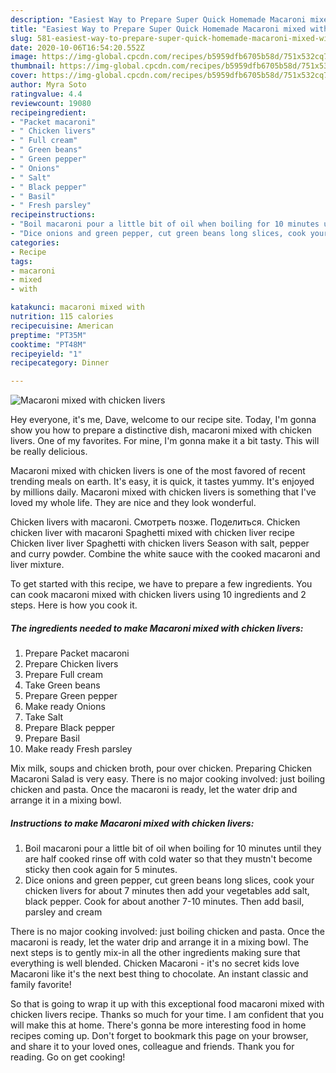 ```yaml
---
description: "Easiest Way to Prepare Super Quick Homemade Macaroni mixed with chicken livers"
title: "Easiest Way to Prepare Super Quick Homemade Macaroni mixed with chicken livers"
slug: 581-easiest-way-to-prepare-super-quick-homemade-macaroni-mixed-with-chicken-livers
date: 2020-10-06T16:54:20.552Z
image: https://img-global.cpcdn.com/recipes/b5959dfb6705b58d/751x532cq70/macaroni-mixed-with-chicken-livers-recipe-main-photo.jpg
thumbnail: https://img-global.cpcdn.com/recipes/b5959dfb6705b58d/751x532cq70/macaroni-mixed-with-chicken-livers-recipe-main-photo.jpg
cover: https://img-global.cpcdn.com/recipes/b5959dfb6705b58d/751x532cq70/macaroni-mixed-with-chicken-livers-recipe-main-photo.jpg
author: Myra Soto
ratingvalue: 4.4
reviewcount: 19080
recipeingredient:
- "Packet macaroni"
- " Chicken livers"
- " Full cream"
- " Green beans"
- " Green pepper"
- " Onions"
- " Salt"
- " Black pepper"
- " Basil"
- " Fresh parsley"
recipeinstructions:
- "Boil macaroni pour a little bit of oil when boiling for 10 minutes until they are half cooked rinse off with cold water so that they mustn&#39;t become sticky then cook again for 5 minutes."
- "Dice onions and green pepper, cut green beans long slices, cook your chicken livers for about 7 minutes then add your vegetables add salt, black pepper. Cook for about another 7-10 minutes. Then add basil, parsley and cream"
categories:
- Recipe
tags:
- macaroni
- mixed
- with

katakunci: macaroni mixed with 
nutrition: 115 calories
recipecuisine: American
preptime: "PT35M"
cooktime: "PT48M"
recipeyield: "1"
recipecategory: Dinner

---
```



![Macaroni mixed with chicken livers](https://img-global.cpcdn.com/recipes/b5959dfb6705b58d/751x532cq70/macaroni-mixed-with-chicken-livers-recipe-main-photo.jpg)

Hey everyone, it's me, Dave, welcome to our recipe site. Today, I'm gonna show you how to prepare a distinctive dish, macaroni mixed with chicken livers. One of my favorites. For mine, I'm gonna make it a bit tasty. This will be really delicious.

Macaroni mixed with chicken livers is one of the most favored of recent trending meals on earth. It's easy, it is quick, it tastes yummy. It's enjoyed by millions daily. Macaroni mixed with chicken livers is something that I've loved my whole life. They are nice and they look wonderful.

Chicken livers with macaroni. Смотреть позже. Поделиться. Chicken chicken liver with macaroni Spaghetti mixed with chicken liver recipe Chicken liver liver Spaghetti with chicken livers Season with salt, pepper and curry powder. Combine the white sauce with the cooked macaroni and liver mixture.


To get started with this recipe, we have to prepare a few ingredients. You can cook macaroni mixed with chicken livers using 10 ingredients and 2 steps. Here is how you cook it.

<!--inarticleads1-->

##### The ingredients needed to make Macaroni mixed with chicken livers:

1. Prepare Packet macaroni
1. Prepare  Chicken livers
1. Prepare  Full cream
1. Take  Green beans
1. Prepare  Green pepper
1. Make ready  Onions
1. Take  Salt
1. Prepare  Black pepper
1. Prepare  Basil
1. Make ready  Fresh parsley


Mix milk, soups and chicken broth, pour over chicken. Preparing Chicken Macaroni Salad is very easy. There is no major cooking involved: just boiling chicken and pasta. Once the macaroni is ready, let the water drip and arrange it in a mixing bowl. 

<!--inarticleads2-->

##### Instructions to make Macaroni mixed with chicken livers:

1. Boil macaroni pour a little bit of oil when boiling for 10 minutes until they are half cooked rinse off with cold water so that they mustn&#39;t become sticky then cook again for 5 minutes.
1. Dice onions and green pepper, cut green beans long slices, cook your chicken livers for about 7 minutes then add your vegetables add salt, black pepper. Cook for about another 7-10 minutes. Then add basil, parsley and cream


There is no major cooking involved: just boiling chicken and pasta. Once the macaroni is ready, let the water drip and arrange it in a mixing bowl. The next steps is to gently mix-in all the other ingredients making sure that everything is well blended. Chicken Macaroni - it&#39;s no secret kids love Macaroni like it&#39;s the next best thing to chocolate. An instant classic and family favorite! 

So that is going to wrap it up with this exceptional food macaroni mixed with chicken livers recipe. Thanks so much for your time. I am confident that you will make this at home. There's gonna be more interesting food in home recipes coming up. Don't forget to bookmark this page on your browser, and share it to your loved ones, colleague and friends. Thank you for reading. Go on get cooking!
